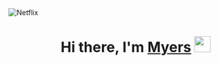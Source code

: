 <img src="https://wallpaperbat.com/img/390354-netflix-wallpaper-top-free-netflix-background.jpg" alt="Netflix">
<h1 align="center">Hi there, I'm <a href="https://github.com/ememyersmeow?tab=repositories" target="_blank">Myers</a> 
<img src="https://i.pinimg.com/564x/3e/3f/73/3e3f73403215211f946ff6f75f36e0fd.jpg" height="32"/></h1>


